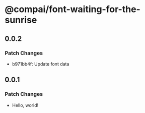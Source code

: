 # @compai/font-waiting-for-the-sunrise

## 0.0.2

### Patch Changes

- b971bb4f: Update font data

## 0.0.1

### Patch Changes

- Hello, world!
